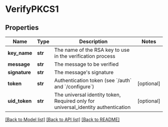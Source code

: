 # VerifyPKCS1

## Properties
Name | Type | Description | Notes
------------ | ------------- | ------------- | -------------
**key_name** | **str** | The name of the RSA key to use in the verification process | 
**message** | **str** | The message to be verified | 
**signature** | **str** | The message&#39;s signature | 
**token** | **str** | Authentication token (see &#x60;/auth&#x60; and &#x60;/configure&#x60;) | [optional] 
**uid_token** | **str** | The universal identity token, Required only for universal_identity authentication | [optional] 

[[Back to Model list]](../README.md#documentation-for-models) [[Back to API list]](../README.md#documentation-for-api-endpoints) [[Back to README]](../README.md)


